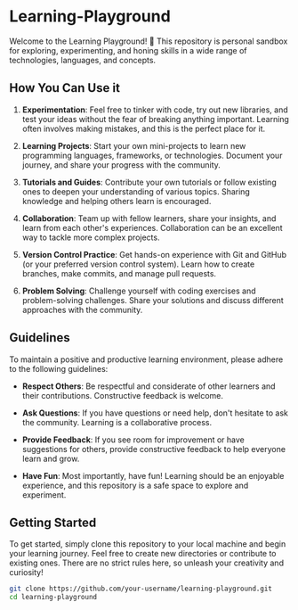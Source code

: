 # Learning-Playground
Welcome to the Learning Playground! 🚀 This repository is personal sandbox for exploring, experimenting, and honing skills in a wide range of technologies, languages, and concepts.

## How You Can Use it

1. **Experimentation**: Feel free to tinker with code, try out new libraries, and test your ideas without the fear of breaking anything important. Learning often involves making mistakes, and this is the perfect place for it.

2. **Learning Projects**: Start your own mini-projects to learn new programming languages, frameworks, or technologies. Document your journey, and share your progress with the community.

3. **Tutorials and Guides**: Contribute your own tutorials or follow existing ones to deepen your understanding of various topics. Sharing knowledge and helping others learn is encouraged.

4. **Collaboration**: Team up with fellow learners, share your insights, and learn from each other's experiences. Collaboration can be an excellent way to tackle more complex projects.

5. **Version Control Practice**: Get hands-on experience with Git and GitHub (or your preferred version control system). Learn how to create branches, make commits, and manage pull requests.

6. **Problem Solving**: Challenge yourself with coding exercises and problem-solving challenges. Share your solutions and discuss different approaches with the community.

## Guidelines

To maintain a positive and productive learning environment, please adhere to the following guidelines:

- **Respect Others**: Be respectful and considerate of other learners and their contributions. Constructive feedback is welcome.

- **Ask Questions**: If you have questions or need help, don't hesitate to ask the community. Learning is a collaborative process.

- **Provide Feedback**: If you see room for improvement or have suggestions for others, provide constructive feedback to help everyone learn and grow.

- **Have Fun**: Most importantly, have fun! Learning should be an enjoyable experience, and this repository is a safe space to explore and experiment.

## Getting Started

To get started, simply clone this repository to your local machine and begin your learning journey. Feel free to create new directories or contribute to existing ones. There are no strict rules here, so unleash your creativity and curiosity!

```bash
git clone https://github.com/your-username/learning-playground.git
cd learning-playground

